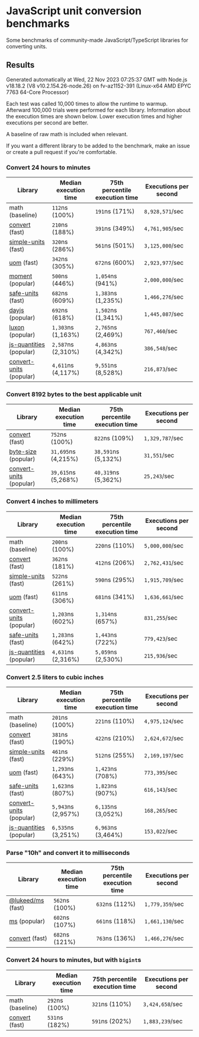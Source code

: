 # JavaScript unit conversion benchmarks

Some benchmarks of community-made JavaScript/TypeScript libraries for converting units.

## Results

<!-- beginblock(results) -->

Generated automatically at Wed, 22 Nov 2023 07:25:37 GMT with Node.js v18.18.2 (V8 v10.2.154.26-node.26) on fv-az1152-391 (Linux-x64 AMD EPYC 7763 64-Core Processor)

Each test was called 10,000 times to allow the runtime to warmup.
Afterward 100,000 trials were performed for each library.
Information about the execution times are shown below.
Lower execution times and higher executions per second are better.

A baseline of raw math is included when relevant.

If you want a different library to be added to the benchmark, make an issue or create a pull request if you're comfortable.

### Convert 24 hours to minutes

| Library                                                            | Median execution time | 75th percentile execution time | Executions per second |
| ------------------------------------------------------------------ | --------------------- | ------------------------------ | --------------------- |
| math (baseline)                                                    | `112`ns (100%)        | `191`ns (171%)                 | `8,928,571`/sec       |
| [convert](https://npmjs.com/package/convert) (fast)                | `210`ns (188%)        | `391`ns (349%)                 | `4,761,905`/sec       |
| [simple-units](https://npmjs.com/package/simple-units) (fast)      | `320`ns (286%)        | `561`ns (501%)                 | `3,125,000`/sec       |
| [uom](https://npmjs.com/package/uom) (fast)                        | `342`ns (305%)        | `672`ns (600%)                 | `2,923,977`/sec       |
| [moment](https://npmjs.com/package/moment) (popular)               | `500`ns (446%)        | `1,054`ns (941%)               | `2,000,000`/sec       |
| [safe-units](https://npmjs.com/package/safe-units) (fast)          | `682`ns (609%)        | `1,383`ns (1,235%)             | `1,466,276`/sec       |
| [dayjs](https://npmjs.com/package/dayjs) (popular)                 | `692`ns (618%)        | `1,502`ns (1,341%)             | `1,445,087`/sec       |
| [luxon](https://npmjs.com/package/luxon) (popular)                 | `1,303`ns (1,163%)    | `2,765`ns (2,469%)             | `767,460`/sec         |
| [js-quantities](https://npmjs.com/package/js-quantities) (popular) | `2,587`ns (2,310%)    | `4,863`ns (4,342%)             | `386,548`/sec         |
| [convert-units](https://npmjs.com/package/convert-units) (popular) | `4,611`ns (4,117%)    | `9,551`ns (8,528%)             | `216,873`/sec         |

### Convert 8192 bytes to the best applicable unit

| Library                                                            | Median execution time | 75th percentile execution time | Executions per second |
| ------------------------------------------------------------------ | --------------------- | ------------------------------ | --------------------- |
| [convert](https://npmjs.com/package/convert) (fast)                | `752`ns (100%)        | `822`ns (109%)                 | `1,329,787`/sec       |
| [byte-size](https://npmjs.com/package/byte-size) (popular)         | `31,695`ns (4,215%)   | `38,591`ns (5,132%)            | `31,551`/sec          |
| [convert-units](https://npmjs.com/package/convert-units) (popular) | `39,615`ns (5,268%)   | `40,319`ns (5,362%)            | `25,243`/sec          |

### Convert 4 inches to millimeters

| Library                                                            | Median execution time | 75th percentile execution time | Executions per second |
| ------------------------------------------------------------------ | --------------------- | ------------------------------ | --------------------- |
| math (baseline)                                                    | `200`ns (100%)        | `220`ns (110%)                 | `5,000,000`/sec       |
| [convert](https://npmjs.com/package/convert) (fast)                | `362`ns (181%)        | `412`ns (206%)                 | `2,762,431`/sec       |
| [simple-units](https://npmjs.com/package/simple-units) (fast)      | `522`ns (261%)        | `590`ns (295%)                 | `1,915,709`/sec       |
| [uom](https://npmjs.com/package/uom) (fast)                        | `611`ns (306%)        | `681`ns (341%)                 | `1,636,661`/sec       |
| [convert-units](https://npmjs.com/package/convert-units) (popular) | `1,203`ns (602%)      | `1,314`ns (657%)               | `831,255`/sec         |
| [safe-units](https://npmjs.com/package/safe-units) (fast)          | `1,283`ns (642%)      | `1,443`ns (722%)               | `779,423`/sec         |
| [js-quantities](https://npmjs.com/package/js-quantities) (popular) | `4,631`ns (2,316%)    | `5,059`ns (2,530%)             | `215,936`/sec         |

### Convert 2.5 liters to cubic inches

| Library                                                            | Median execution time | 75th percentile execution time | Executions per second |
| ------------------------------------------------------------------ | --------------------- | ------------------------------ | --------------------- |
| math (baseline)                                                    | `201`ns (100%)        | `221`ns (110%)                 | `4,975,124`/sec       |
| [convert](https://npmjs.com/package/convert) (fast)                | `381`ns (190%)        | `422`ns (210%)                 | `2,624,672`/sec       |
| [simple-units](https://npmjs.com/package/simple-units) (fast)      | `461`ns (229%)        | `512`ns (255%)                 | `2,169,197`/sec       |
| [uom](https://npmjs.com/package/uom) (fast)                        | `1,293`ns (643%)      | `1,423`ns (708%)               | `773,395`/sec         |
| [safe-units](https://npmjs.com/package/safe-units) (fast)          | `1,623`ns (807%)      | `1,823`ns (907%)               | `616,143`/sec         |
| [convert-units](https://npmjs.com/package/convert-units) (popular) | `5,943`ns (2,957%)    | `6,135`ns (3,052%)             | `168,265`/sec         |
| [js-quantities](https://npmjs.com/package/js-quantities) (popular) | `6,535`ns (3,251%)    | `6,963`ns (3,464%)             | `153,022`/sec         |

### Parse "10h" and convert it to milliseconds

| Library                                                   | Median execution time | 75th percentile execution time | Executions per second |
| --------------------------------------------------------- | --------------------- | ------------------------------ | --------------------- |
| [@lukeed/ms](https://npmjs.com/package/@lukeed/ms) (fast) | `562`ns (100%)        | `632`ns (112%)                 | `1,779,359`/sec       |
| [ms](https://npmjs.com/package/ms) (popular)              | `602`ns (107%)        | `661`ns (118%)                 | `1,661,130`/sec       |
| [convert](https://npmjs.com/package/convert) (fast)       | `682`ns (121%)        | `763`ns (136%)                 | `1,466,276`/sec       |

### Convert 24 hours to minutes, but with `bigint`s

| Library                                             | Median execution time | 75th percentile execution time | Executions per second |
| --------------------------------------------------- | --------------------- | ------------------------------ | --------------------- |
| math (baseline)                                     | `292`ns (100%)        | `321`ns (110%)                 | `3,424,658`/sec       |
| [convert](https://npmjs.com/package/convert) (fast) | `531`ns (182%)        | `591`ns (202%)                 | `1,883,239`/sec       |

<!-- endblock(results) -->
